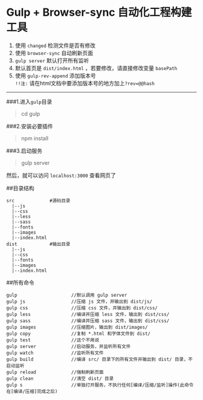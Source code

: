 ﻿# Gulp + Browser-sync 自动化工程构建工具

1. 使用 `changed` 检测文件是否有修改  
2. 使用 `browser-sync` 自动刷新页面  
3. `gulp server` 默认打开所有监听  
4. 默认首页是 `dist/index.html` ，若要修改，请直接修改变量 `basePath` 
5. 使用 `gulp-rev-append` 添加版本号  
    `!!注:` 请在html文档中要添加版本号的地方加上`?rev=@@hash`  

-------------------------------  



###1.进入`gulp`目录
> cd gulp

###2.安装必要插件
> npm install

###3.启动服务
> gulp server

然后，就可以访问 `localhost:3000` 查看网页了  
  
##目录结构  
```
src             #源码目录
  |--js
  |--css
  |--less
  |--sass
  |--fonts
  |--images
  |--index.html
dist            #输出目录
  |--js
  |--css
  |--fonts
  |--images
  |--index.html
```


##所有命令
```
gulp                    //默认调用 gulp server
gulp js                 //压缩 js 文件，并输出到 dist/js/
gulp css                //压缩 css 文件，并输出到 dist/css/
gulp less               //编译并压缩 less 文件，输出到 dist/css/
gulp sass               //编译并压缩 sass 文件，输出到 dist/css/
gulp images             //压缩图片，输出到 dist/images/
gulp copy               //复制 *.html 和字体文件到 dist/
gulp test               //这个不用说
gulp server             //启动服务，并监听所有文件
gulp watch              //监听所有文件
gulp build              //编译 src/ 目录下的所有文件并输出到 dist/ 目录，不启动监听
gulp reload             //强制刷新页面
gulp clean              //清空 dist/ 目录
gulp s                  //单独打开服务，不执行任何[编译/压缩/监听]操作(此命令在[编译/压缩]完成之后)
```





